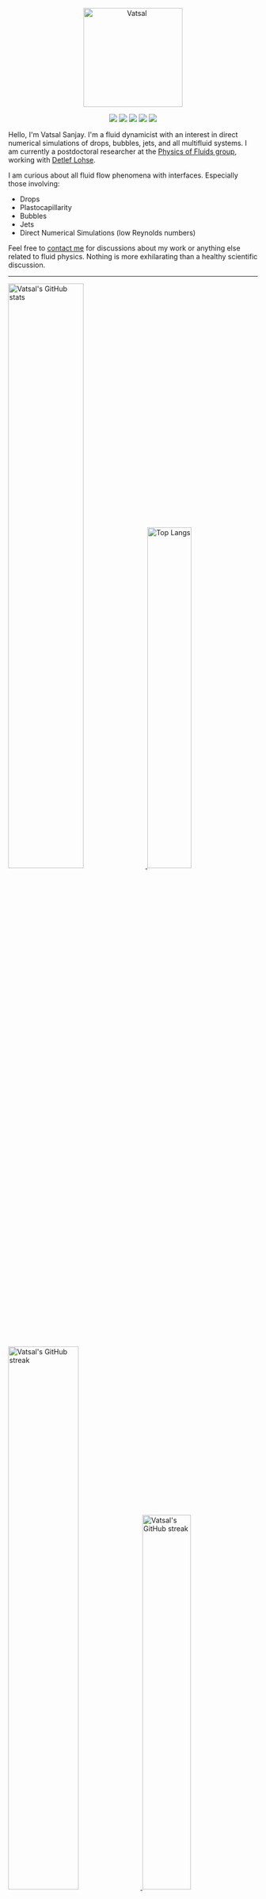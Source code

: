 <center>

[<img alt="Vatsal" width="200px" src="https://www.dropbox.com/s/dxyybgtblo8er6h/Logo_Vatsal_Vector.png?raw=1">](https://www.vatsalsanjay.com)

[<img src="https://img.shields.io/badge/googlescholar-4285F4?&style=for-the-badge&logo=googlescholar&logoColor=white">](https://scholar.google.com/citations?hl=en&user=67aQviYAAAAJ)
[<img src="https://img.shields.io/static/v1.svg?&style=for-the-badge&logo=ResearchGate&label=&message=ResearchGate&logoColor=white&color=green">](https://www.researchgate.net/profile/Vatsal-Sanjay-2)
[<img src="https://img.shields.io/badge/twitter-1DA1F2?&style=for-the-badge&logo=twitter&logoColor=white">](https://twitter.com/VatsalSanjay)
[<img src="https://img.shields.io/badge/linkedin-0A66C2?&style=for-the-badge&logo=linkedin">](https://www.linkedin.com/in/vatsalsanjay/)
[<img src="https://img.shields.io/badge/orcid-A6CE39?&style=for-the-badge&logo=orcid&logoColor=white">](https://orcid.org/0000-0002-4293-6099)

</center>

Hello, I'm Vatsal Sanjay. I'm a fluid dynamicist with an interest in direct numerical simulations of drops, bubbles, jets, and all multifluid systems. I am currently a postdoctoral researcher at the [Physics of Fluids group](https://pof.tnw.utwente.nl), working with [Detlef Lohse](https://en.wikipedia.org/wiki/Detlef_Lohse). 

I am curious about all fluid flow phenomena with interfaces. Especially those involving:

- Drops
- Plastocapillarity
- Bubbles
- Jets
- Direct Numerical Simulations (low Reynolds numbers)

Feel free to [contact me](mailto:contact@vatsalsanjay.com) for discussions about my work or anything else related to fluid physics. Nothing is more exhilarating than a healthy scientific discussion.

<!-- ![Vatsal's GitHub stats](https://github-readme-stats-xi-wine-74.vercel.app/api?username=VatsalSy&show_icons=true&theme=vision-friendly-dark)

![Top Langs](https://github-readme-stats-xi-wine-74.vercel.app/api/top-langs/?username=VatsalSy&layout=compact&theme=vision-friendly-dark) -->

---

  <a href="https://github.com/VatsalSy" target="_blank">
    <picture>
      <source media="(prefers-color-scheme: dark)" srcset="https://cust-github-readme-stats.vercel.app/api?username=VatsalSy&show_icons=true&theme=vision-friendly-dark" width="55%" height="auto">
      <img alt="Vatsal's GitHub stats" src="https://cust-github-readme-stats.vercel.app/api?username=VatsalSy&show_icons=true&theme=solarized-light&hide_border=true" width="55%" height="auto">
    </picture>
  </a>
  <a href="https://github.com/VatsalSy" target="_blank">
    <picture>
      <source media="(prefers-color-scheme: dark)" srcset="https://cust-github-readme-stats.vercel.app/api/top-langs/?username=VatsalSy&layout=compact&theme=vision-friendly-dark" width="42%" height="auto">
      <img alt="Top Langs" src="https://cust-github-readme-stats.vercel.app/api/top-langs/?username=VatsalSy&layout=compact&theme=solarized-light&hide_border=true" width="42%" height="auto">
    </picture>
  </a>

  <a href="https://github.com/VatsalSy" target="_blank">
    <picture>
      <source media="(prefers-color-scheme: dark)" srcset="https://github-readme-streak-stats-delta-lovat.vercel.app/?user=VatsalSy&theme=vision-friendly-dark" width="53%" height="auto">
      <img alt="Vatsal's GitHub streak" src="https://github-readme-streak-stats-delta-lovat.vercel.app/?user=VatsalSy&theme=solarized-light&hide_border=true" width="53%" height="auto">
    </picture>
  </a>

  <a href="https://www.youtube.com/@VatsalSanjay" target="_blank">
    <picture>
      <source media="(prefers-color-scheme: dark)" srcset="https://cust-youtube-stats-card.vercel.app/api?channelid=UC-eTdHrAM_eQrWOtNLoT19w&theme=vision_friendly_dark&cache_seconds=0" width="44%" height="auto">
      <img alt="Vatsal's GitHub streak" src="https://cust-youtube-stats-card.vercel.app/api?channelid=UC-eTdHrAM_eQrWOtNLoT19w&theme=solarized_light&hide_border=true" width="44%" height="auto">
    </picture>
 </a>

---

### :zap: Recent Activity

<!--START_SECTION:activity-->
1. 🎉 Merged PR [#3](https://github.com/VatsalSy/github-readme-stats/pull/3) in [VatsalSy/github-readme-stats](https://github.com/VatsalSy/github-readme-stats)
2. 🗣 Commented on [#71](https://github.com/my-badges/my-badges/issues/71#issuecomment-2451641483) in [my-badges/my-badges](https://github.com/my-badges/my-badges)
3. 🎉 Merged PR [#3](https://github.com/VatsalSy/The-role-of-viscosity-on-drop-impact-forces/pull/3) in [VatsalSy/The-role-of-viscosity-on-drop-impact-forces](https://github.com/VatsalSy/The-role-of-viscosity-on-drop-impact-forces)
4. 💪 Opened PR [#3](https://github.com/VatsalSy/The-role-of-viscosity-on-drop-impact-forces/pull/3) in [VatsalSy/The-role-of-viscosity-on-drop-impact-forces](https://github.com/VatsalSy/The-role-of-viscosity-on-drop-impact-forces)
5. 🎉 Merged PR [#2](https://github.com/VatsalSy/The-role-of-viscosity-on-drop-impact-forces/pull/2) in [VatsalSy/The-role-of-viscosity-on-drop-impact-forces](https://github.com/VatsalSy/The-role-of-viscosity-on-drop-impact-forces)
<!--END_SECTION:activity-->
---

### Hi there 👋
<p align="left"> <img src="https://komarev.com/ghpvc/?username=VatsalSy&label=Profile%20views&color=orange&style=for-the-badge" alt="VatsalSy" /> </p>

---
### :zap: More statistics

<!--START_SECTION:waka-->
![Code Time](http://img.shields.io/badge/Code%20Time-508%20hrs%2025%20mins-blue)

![Lines of code](https://img.shields.io/badge/From%20Hello%20World%20I%27ve%20Written-39.9%20million%20lines%20of%20code-blue)

**🐱 My GitHub Data** 

> 📦 3.4 MB Used in GitHub's Storage 
 > 
> 🏆 997 Contributions in the Year 2024
 > 
> 🚫 Not Opted to Hire
 > 
> 📜 78 Public Repositories 
 > 
> 🔑 46 Private Repositories 
 > 
**I'm an Early 🐤** 

```text
🌞 Morning                979 commits         ███████░░░░░░░░░░░░░░░░░░   27.05 % 
🌆 Daytime                984 commits         ███████░░░░░░░░░░░░░░░░░░   27.19 % 
🌃 Evening                1171 commits        ████████░░░░░░░░░░░░░░░░░   32.36 % 
🌙 Night                  485 commits         ███░░░░░░░░░░░░░░░░░░░░░░   13.40 % 
```
📅 **I'm Most Productive on Sunday** 

```text
Monday                   409 commits         ███░░░░░░░░░░░░░░░░░░░░░░   11.30 % 
Tuesday                  595 commits         ████░░░░░░░░░░░░░░░░░░░░░   16.44 % 
Wednesday                617 commits         ████░░░░░░░░░░░░░░░░░░░░░   17.05 % 
Thursday                 383 commits         ███░░░░░░░░░░░░░░░░░░░░░░   10.58 % 
Friday                   365 commits         ███░░░░░░░░░░░░░░░░░░░░░░   10.09 % 
Saturday                 544 commits         ████░░░░░░░░░░░░░░░░░░░░░   15.03 % 
Sunday                   706 commits         █████░░░░░░░░░░░░░░░░░░░░   19.51 % 
```


📊 **This Week I Spent My Time On** 

```text
🕑︎ Time Zone: Europe/Amsterdam

💬 Programming Languages: 
Other                    20 hrs 14 mins      ████████░░░░░░░░░░░░░░░░░   30.44 % 
Shell                    13 hrs 43 mins      █████░░░░░░░░░░░░░░░░░░░░   20.63 % 
C                        11 hrs 35 mins      ████░░░░░░░░░░░░░░░░░░░░░   17.43 % 
Git                      10 hrs 55 mins      ████░░░░░░░░░░░░░░░░░░░░░   16.42 % 
Python                   4 hrs 26 mins       ██░░░░░░░░░░░░░░░░░░░░░░░   06.68 % 

🔥 Editors: 
Safari                   33 hrs 47 mins      █████████████░░░░░░░░░░░░   50.82 % 
Warp                     20 hrs 42 mins      ████████░░░░░░░░░░░░░░░░░   31.13 % 
Cursor                   11 hrs 19 mins      ████░░░░░░░░░░░░░░░░░░░░░   17.04 % 
Notes                    21 mins             ░░░░░░░░░░░░░░░░░░░░░░░░░   00.54 % 
VS Code                  10 mins             ░░░░░░░░░░░░░░░░░░░░░░░░░   00.27 % 

🐱‍💻 Projects: 
GitHub management        15 hrs 42 mins      ██████░░░░░░░░░░░░░░░░░░░   23.61 % 
comphy-lab/Viscoelastic3D5 hrs 21 mins       ██░░░░░░░░░░░░░░░░░░░░░░░   08.05 % 
comphy-lab/lammps-testing3 hrs 30 mins       █░░░░░░░░░░░░░░░░░░░░░░░░   05.28 % 
Writing                  2 hrs 42 mins       █░░░░░░░░░░░░░░░░░░░░░░░░   04.07 % 
DropImpact_viscoplastic_e2 hrs 41 mins       █░░░░░░░░░░░░░░░░░░░░░░░░   04.06 % 

💻 Operating System: 
Mac                      66 hrs 30 mins      █████████████████████████   100.00 % 
```

**I Mostly Code in TeX** 

```text
C                        38 repos            ███████░░░░░░░░░░░░░░░░░░   27.34 % 
MATLAB                   12 repos            ██░░░░░░░░░░░░░░░░░░░░░░░   08.63 % 
JavaScript               2 repos             ░░░░░░░░░░░░░░░░░░░░░░░░░   01.44 % 
TypeScript               2 repos             ░░░░░░░░░░░░░░░░░░░░░░░░░   01.44 % 
PHP                      1 repo              ░░░░░░░░░░░░░░░░░░░░░░░░░   00.72 % 
```




 Last Updated on 03/11/2024 04:24:05 UTC
<!--END_SECTION:waka-->
---

[![Vatsal's github activity graph](https://cust-github-readme-activity-graph-yfn1.vercel.app/graph?username=VatsalSy&theme=github-compact&&area=true&hide_border=true&hide_title=true&days=42)](https://github.com/VatsalSy)

<div align="center">
  <a href="https://next.ossinsight.io/widgets/official/analyze-user-contribution-time-distribution?user_id=17101345&period=all_times" target="_blank">
    <picture>
      <source media="(prefers-color-scheme: dark)" srcset="https://next.ossinsight.io/widgets/official/analyze-user-contribution-time-distribution/thumbnail.png?user_id=17101345&period=all_times&image_size=auto&color_scheme=dark" width="721" height="auto">
      <img alt="Contribution Time Distribution of @VatsalSy" src="https://next.ossinsight.io/widgets/official/analyze-user-contribution-time-distribution/thumbnail.png?user_id=17101345&period=all_times&image_size=auto&color_scheme=light" width="721" height="auto">
    </picture>
  </a>
</div>


---
<!-- my-badges start -->
<h4><a href="https://github.com/my-badges/my-badges">My Badges</a></h4>

<a href="my-badges/a-commit.md"><img src="https://my-badges.github.io/my-badges/a-commit.png" alt="One of my commit sha starts with &quot;a&quot;." title="One of my commit sha starts with &quot;a&quot;." width="64"></a>
<a href="my-badges/ab-commit.md"><img src="https://my-badges.github.io/my-badges/ab-commit.png" alt="One of my commit sha starts with &quot;ab&quot;." title="One of my commit sha starts with &quot;ab&quot;." width="64"></a>
<a href="my-badges/chore-commit.md"><img src="https://my-badges.github.io/my-badges/chore-commit.png" alt="I did a little housekeeping! 🧹" title="I did a little housekeeping! 🧹" width="64"></a>
<a href="my-badges/covid-19.md"><img src="https://my-badges.github.io/my-badges/covid-19.png" alt="I rolled before Covid-19: Survivor of the Great TP Shortage" title="I rolled before Covid-19: Survivor of the Great TP Shortage" width="64"></a>
<a href="my-badges/delorean.md"><img src="https://my-badges.github.io/my-badges/delorean.png" alt="I committed on the day Doctor Emmett Brown invented the flux capacitor!" title="I committed on the day Doctor Emmett Brown invented the flux capacitor!" width="64"></a>
<a href="my-badges/epic-commit.md"><img src="https://my-badges.github.io/my-badges/epic-commit.png" alt="I made an epic commit with a message over 500 chars." title="I made an epic commit with a message over 500 chars." width="64"></a>
<a href="my-badges/favorite-word.md"><img src="https://my-badges.github.io/my-badges/favorite-word.png" alt="My favorite word is &quot;the&quot;." title="My favorite word is &quot;the&quot;." width="64"></a>
<a href="my-badges/github-anniversary-5.md"><img src="https://my-badges.github.io/my-badges/github-anniversary-5.png" alt="I joined GitHub 5 years ago." title="I joined GitHub 5 years ago." width="64"></a>
<a href="my-badges/mass-delete-commit.md"><img src="https://my-badges.github.io/my-badges/mass-delete-commit.png" alt="When I delete code, I delete a lot." title="When I delete code, I delete a lot." width="64"></a>
<a href="my-badges/mass-delete-commit-10k.md"><img src="https://my-badges.github.io/my-badges/mass-delete-commit-10k.png" alt="When I delete code, I delete a lot." title="When I delete code, I delete a lot." width="64"></a>
<a href="my-badges/polite-coder.md"><img src="https://my-badges.github.io/my-badges/polite-coder.png" alt="I am a polite coder." title="I am a polite coder." width="64"></a>
<a href="my-badges/public-keys-4.md"><img src="https://my-badges.github.io/my-badges/public-keys-4.png" alt="I have four public keys" title="I have four public keys" width="64"></a>
<a href="my-badges/stars-100.md"><img src="https://my-badges.github.io/my-badges/stars-100.png" alt="I collected 100 stars." title="I collected 100 stars." width="64"></a>
<a href="my-badges/sleepy-coder.md"><img src="https://my-badges.github.io/my-badges/sleepy-coder.png" alt="I am a sleepy coder." title="I am a sleepy coder." width="64"></a>
<a href="my-badges/morning-commits.md"><img src="https://my-badges.github.io/my-badges/morning-commits.png" alt="I commit in the morning." title="I commit in the morning." width="64"></a>
<a href="my-badges/evening-commits.md"><img src="https://my-badges.github.io/my-badges/evening-commits.png" alt="I commit in the evening." title="I commit in the evening." width="64"></a>
<a href="my-badges/midnight-commits.md"><img src="https://my-badges.github.io/my-badges/midnight-commits.png" alt="I commit at midnight." title="I commit at midnight." width="64"></a>
<!-- my-badges end -->

---
